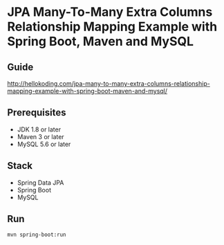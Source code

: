 # JPA Many-To-Many Extra Columns Relationship Mapping Example with Spring Boot, Maven and MySQL

## Guide
http://hellokoding.com/jpa-many-to-many-extra-columns-relationship-mapping-example-with-spring-boot-maven-and-mysql/

## Prerequisites
- JDK 1.8 or later
- Maven 3 or later
- MySQL 5.6 or later

## Stack
- Spring Data JPA
- Spring Boot
- MySQL

## Run
`mvn spring-boot:run`

